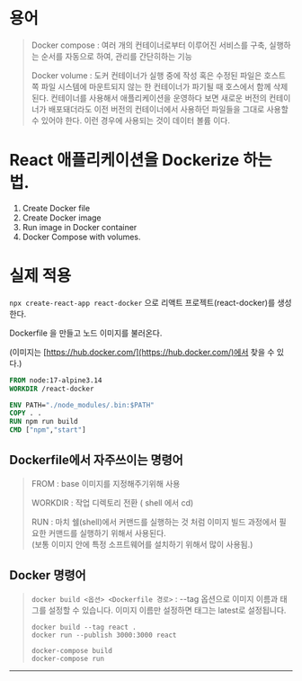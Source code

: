 # 용어
  >Docker compose : 여러 개의 컨테이너로부터 이루어진 서비스를 구축, 실행하는 순서를 자동으로 하여, 관리를 간단히하는 기능
  >
  >Docker volume : 도커 컨테이너가 실행 중에 작성 혹은 수정된 파일은 호스트 쪽 파일 시스템에 마운트되지 않는 한 컨테이너가 파기될 때 호스에서 함께 삭제 된다. 컨테이너를 사용해서 애플리케이션을 운영하다 보면 새로운 버전의 컨테이너가 배포돼더라도 이전 버전의 컨테이너에서 사용하던 파일들을 그대로 사용할 수 있어야 한다. 이런 경우에 사용되는 것이 데이터 볼륨 이다.
  
# React 애플리케이션을 Dockerize 하는 법.

1. Create Docker file
2. Create Docker image
3. Run image in Docker container
4. Docker Compose with volumes.



# 실제 적용

`npx create-react-app react-docker` 으로 리액트 프로젝트(react-docker)를 생성한다.

Dockerfile 을 만들고 노드 이미지를 불러온다.

(이미지는 [https://hub.docker.com/](https://hub.docker.com/)에서 찾을 수 있다.)
```Dockerfile
FROM node:17-alpine3.14
WORKDIR /react-docker

ENV PATH="./node_modules/.bin:$PATH"
COPY . .
RUN npm run build
CMD ["npm","start"]
```

## Dockerfile에서 자주쓰이는 명령어
>FROM : base 이미지를 지정해주기위해 사용
>
>WORKDIR : 작업 디렉토리 전환 ( shell 에서 cd)
>
>RUN : 마치 쉘(shell)에서 커맨드를 실행하는 것 처럼 이미지 빌드 과정에서 필요한 커맨드를 실행하기 위해서 사용된다.<br/>
>     (보통 이미지 안에 특정 소프트웨어를 설치하기 위해서 많이 사용됨.)
>

## Docker 명령어
>`docker build <옵션> <Dockerfile 경로>` : --tag 옵션으로 이미지 이름과 태그를 설정할 수 있습니다. 이미지 이름만 설정하면 태그는 latest로 설정됩니다.
>
>`docker build --tag react .` <br/>
>`docker run --publish 3000:3000 react`<br/>
>
>`docker-compose build`<br/>
>`docker-compose run`<br/>
>
---
